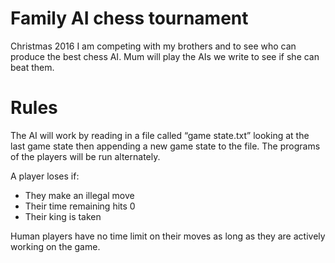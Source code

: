 # Family AI chess tournament
Christmas 2016 I am competing with my brothers
and to see who can produce the best chess AI. 
Mum will play the AIs we write to see if she can beat them.

# Rules
The AI will work by reading in a file called “game state.txt”
looking at the last game state then appending a new game state to the file.
The programs of the players will be run alternately.

A player loses if:
- They make an illegal move
- Their time remaining hits 0
- Their king is taken

Human players have no time limit on their moves as long as they are actively working on the game.
